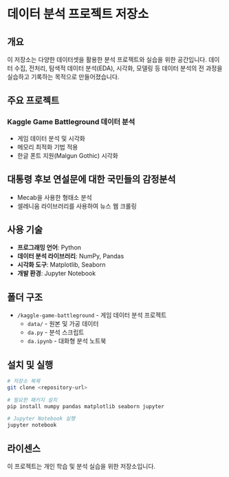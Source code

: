 # 데이터 분석 프로젝트 저장소

## 개요

이 저장소는 다양한 데이터셋을 활용한 분석 프로젝트와 실습을 위한 공간입니다. 데이터 수집, 전처리, 탐색적 데이터 분석(EDA), 시각화, 모델링 등 데이터 분석의 전 과정을 실습하고 기록하는 목적으로 만들어졌습니다.

## 주요 프로젝트

### Kaggle Game Battleground 데이터 분석
- 게임 데이터 분석 및 시각화
- 메모리 최적화 기법 적용
- 한글 폰트 지원(Malgun Gothic) 시각화

## 대통령 후보 연설문에 대한 국민들의 감정분석
- Mecab을 사용한 형태소 분석
- 셀레니움 라이브러리를 사용하여 뉴스 웹 크롤링

## 사용 기술

- **프로그래밍 언어**: Python
- **데이터 분석 라이브러리**: NumPy, Pandas
- **시각화 도구**: Matplotlib, Seaborn
- **개발 환경**: Jupyter Notebook

## 폴더 구조

- `/kaggle-game-battleground` - 게임 데이터 분석 프로젝트
  - `data/` - 원본 및 가공 데이터
  - `da.py` - 분석 스크립트
  - `da.ipynb` - 대화형 분석 노트북

## 설치 및 실행

```bash
# 저장소 복제
git clone <repository-url>

# 필요한 패키지 설치
pip install numpy pandas matplotlib seaborn jupyter

# Jupyter Notebook 실행
jupyter notebook
```

## 라이센스

이 프로젝트는 개인 학습 및 분석 실습을 위한 저장소입니다.
